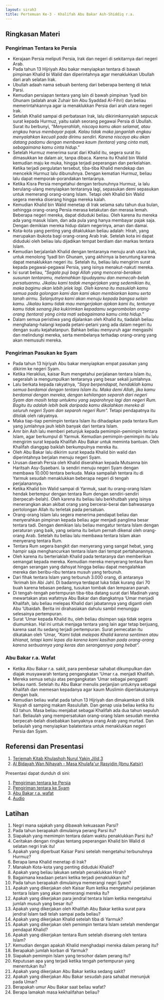 ```yaml
---
layout: sirah3
title: Pertemuan Ke-3 - Khalifah Abu Bakar Ash-Shiddiq r.a.
---
```


## Ringkasan Materi

### Pengiriman Tentara ke Persia

- Kerajaan Persia meliputi Persia, Irak dan negeri di sekitarnya dari negeri Arab.
- Pada tahun 13 Hijriyah Abu bakar menyiapkan tentara di bawah pimpinan Khalid bi Walid dan diperintahnya agar menaklukkan Ubullah dari arah selatan Irak.
- Ubullah adaah nama sebuah benteng dari beberapa benteng di teluk Parsi.
- Kemudian persiapan tentara yang lain di bawah pimpinan ‘Iyadl bin Ghunam (adalah anak Zuhair bin Abu Syaddad Al-Fihri) dan beliau memerintahkannya agar ia menaklukkan Persia dari arah utara negeri Irak.
- Setelah Khalid sampai di perbatasan Irak, lalu dikirimkannyalah sepucuk surat kepada Hurmuz, yaitu salah seorang pegawai Persia di Ubullah. Surat itu berbunyi, *"Menyerahlah, niscaya kamu akan selamat, atau engkau harus membayar pajak. Kalau tidak maka janganlah engkau menyalahkan kecuali pada dirimu sendiri. Karena niscaya aku akan datang padamu dengan membawa kaum (tentara) yang cinta mati, sebagaimana kamu cinta hidup."*
- Setelah Hurmuz menerima surat dari Khalid itu, segera surat itu dimasukkan ke dalam air, tanpa dibaca. Karena itu Khalid bin Walid kemudian maju ke muka, hingga terjadi peperangan dan perkelahian. Ketika terjadi pergulatan tersebut, tiba-tiba Khalid mendekap dan mencekik Hurmuz lalu dibunuhnya. Dengan kematian Hurmuz, beliau lalu dapat memporak-porandakan tentaranya.
- Ketika Kisra Persia mengetahui dengan terbunuhnya Hurmuz, ia lalu berulang-ulang menyiapkan tentaranya lagi, sepasukan demi sepasukan untuk memerangi orang-orang Islam. Tetapi oleh Khalid bin Walid segera mereka diserang hingga mereka kalah.
- Kemudian Khalid bin Walid menetap di Irak selama satu tahun dua bulan, sehingga orang-orang Persia merasa ketakutan dan merasa lemah. Beberapa negeri mereka, dapat diduduki beliau. Oleh karena itu mereka ada yang masuk Islam, dan ada pula yang hanya membayar pajak saja. Dengan demikian mereka hidup dalam negerinya, aman dan damai.
- Kota-kota yang penting yang ditaklukkan beliau adalah: Hirah, yang merupakan ibukota bagi orang-orang Arab Irak. Setelah kota ini dapat diduduki oleh beliau lalu dijadikan tempat berdiam dan markas tentara Islam.
- Kemudian berjalanlah Khalid dengan tentaranya menuju arah utara Irak, untuk menolong ‘Iyadl bin Ghunam, yang akhirnya ia beruntung karena dapat menaklukkan negeri itu. Setelah itu, beliau lalu mengirim surat kepada pegawai-pegawai Persia, yang isinya menakut-nakuti mereka.
- Isi surat beliau, *"Segala puji bagi Allah yang mencerai-beraikan susunan tentaramu, melemahkan tipudayamu dan memecah-belah persatuanmu. Jikalau kami tadak mengerjakan yang sedemikian itu, maka bagimu akan lebih jelek lagi. Oleh karena itu masuklah kamu semua pada golongan kami dan kami akan membiarkan kamu serta tanah airmu. Selanjutnya kami akan menuju kepada bangsa selain kamu. Jikalau kamu tidak mau mengerjakan ajakan kami itu, tentunya kamu tidak senang jika kukirimkan kepadamu segerombolan orang-orang (tentara) yang cinta mati sebagaimana kamu cinta hidup."*
- Dalam semua peristiwa yang dijalankan oleh Khalid itu, tiadalah beliau menghalang-halangi kepada petani-petani yang ada dalam negeri itu dengan suatu kejahatanpun. Bahkan beliau menyuruh agar mengasihi dan melindungi mereka, serta membelanya terhadap orang-orang yang akan memusuhi mereka. 

### Pengiriman Pasukan ke Syam

- Pada tahun 13 hijriyah Abu bakar menyiapkan empat pasukan yang dikirim ke negeri Syam.
- Ketika Heraklius, kaisar Rum mengetahui perjalanan tentara Islam itu, segeralah ia mengumpulkan tentaranya yang besar sekali jumlahnya.
- Lalu berkata kepada rakyatnya, *"Saya berpendapat, hendaklah kamu semua berdamai dengan tentara Islam itu. Maka demi Allah, jika kamu berdamai dengan mereka, dengan kehilangan separoh dari negeri Syam dan masih tetap untukmu yang separohnya lagi dan negeri Rum. Bagitu itu adalah lebih baik daripada kamu dikalahkan mereka di seluruh negeri Syam dan separoh negeri Rum".* Tetapi pendapatnya itu ditolak oleh rakyatnya.
- Maka tiap-tiap pemimpin tentara Islam itu dihadapkan pada tentara Rum yang jumlahnya jauh lebih banyak dari tentara Islam.
- Amr bin Ash lalu memberi petunjuk kepada pemimpin-pemimpin tentara Islam, agar berkumpul di Yarmuk. Kemudian pemimpin-pemimpin itu lalu mengirim surat kepada Khalifah Abu Bakar untuk meminta bantuan. Oleh Khalifah dianggap baiklah berkumpulnya mereka itu.
- Oleh Abu Bakar lalu dikirim surat kepada Khalid bin walid dan diperintahnya berjalan menuju negeri Syam.
- Urusan daerah Persia oleh Khalid diserahkan kepada Mutsanna bin Haritsah Asy-Syaebani. Ia sendiri menuju negeri Syam dengan membawa 10.000 tentara berkuda. Maka sampailah tentara itu di Yarmuk sesudah menaklukkan beberapa negeri di tengah perjalanannya.
- Ketika Khalid bin Walid sampai di Yarmuk, saat itu orang-orang Islam hendak bertempur dengan tentara Rum dengan sendiri-sendiri (berpecah-belah). Oleh karena itu beliau lalu berkhutbah yang isinya menerangkan akan akibat orang yang bercerai-berai dan bahwasanya pertolongan Allah itu terletak pada persatuan.
- Orang-orang Islam lalu segera menerima pendapat beliau dan menyerahkan pimpinan kepada beliau agar menjadi panglima besar tentara tadi.
Dengan demikian lalu beliau mengatur tentara Islam dengan peraturan yang baik, yang selama itu belum pernah dikenal oleh orang-orang Arab. Setelah itu beliau lalu membawa tentara Islam akan menyerang tentara Rum.
- Tentara Rum segera bangkit dan menyerang yang sangat hebat, yang hampir saja menghancurkan tentara Islam dari tempat pertahanannya.
- Oleh karena itu berteriaklah Khalid pada tentaranya dan memberikan semangat kepada mereka. Kemudian mereka menyerang tentara Rum dengan serangan yang dahsyat hingga beliau dapat mengalahkan mereka dan beribu-ribu tentara musuh yang terbunuh.
- Dari fihak tentara Islam yang terbunuh 3.000 orang, di antaranya ‘Ikrimah bin Abi Jahl. Di badannya terdapat luka tidak kurang dari 70 buah karena tebasan pedang, tusukan tombak dan lemparan panah.
- Di tengah-tengah pertempuran tiba-tiba datang surat dari Madinah yang mewartakan atas wafatnya Abu Bakar dan diangkatnya ‘Umar menjadi Khalifah, lalu beliau melepas Khalid dari jabatannya yang diganti oleh Abu ‘Ubaidah. Berita ini dirahasiakan dahulu sambil menunggu selesainya pertempuran.
- Surat ‘Umar kepada Khalid itu, oleh beliau disimpan saja tidak segera diumumkan. Hal ini untuk menjaga tentara yang lain agar tetap berjuang, karena saat itu sedang terjadi pertempuran. Surat pemecatan itu dikatakan oleh ‘Umar, *"Kami tidak melepas Khalid karena sentimen atau khianat, tetapi kami lepas dia karena kami kasihan pada orang-orang karena serbuannya yang keras dan serangannya yang hebat".*

### Abu Bakar r.a. Wafat

- Ketika Abu Bakar r.a. sakit, para pembesar sahabat dikumpulkan dan diajak musyawarah tentang pengangkatan ‘Umar r.a. menjadi Khalifah.
- Mereka semua setuju atas pengangkatan ‘Umar sebagai pengganti beliau nanti. Setelah itu Abu Bakar menulis perjanjian untuknya sebagai Khalifah dan memesan kepadanya agar kaum Muslimin diperlakukannya dengan baik.
- Kemudian beliau wafat pada tahun 13 Hijriyah dan dimakamkan di bilik ‘Aisyah di samping makam Rasulullah. Dan genap usia beliau ketika itu 63 tahun.
Masa beliau menjabat sebagai Khalifah ada dua tahun sepuluh hari. Beliaulah yang mempersatukan orang-orang Islam sesudah mereka berpecah-belah disebabkan banyaknya orang Arab yang murtad. Dan beliaulah yang menyiapkan balatentara untuk menaklukkan negeri Persia dan Syam.

## Referensi dan Presentasi

1. [Terjemah Kitab Khulashoh Nurul Yakin Jilid 3](https://terjemahkitab.com/terjemah-khulashoh-nurul-yaqin-juz-3/)
2. [Al Bidayah Wan Nihayah - Masa Khulafa'ur Rasyidin (Ibnu Katsir)](https://saripedia.files.wordpress.com/2010/08/06-al-bidayah-wan-nihayah-masa-khulafaur-rasyidin-ibnu-kasir.pdf)

Presentasi dapat dunduh di sini:
1. [Pengiriman tentara ke Persia](https://docs.google.com/presentation/d/1kZA0fFmGE97lgz2fUWijrc2uAcV4LMZD5okbxOYy7dI/edit?usp=sharing)
2. [Pengiriman tentara ke Syam](https://docs.google.com/presentation/d/1eRCLvgYVPHg4nU1bTB0PR503bj4S-QpTDDrYykAkO3A/edit?usp=sharing)
3. [Abu Bakar r.a. wafat](https://docs.google.com/presentation/d/1-kdCk80QcB6WkKUY6luyyDHYYF_FsdJzay6_VJKhwZQ/edit?usp=sharing)
4. [Audio](https://drive.google.com/file/d/18dT0NLeSFpRM7WtiKQ_sfpruEWdqe-0q/view?usp=sharing)

## Latihan

1. Negri mana sajakah yang dibawah kekuasaan Parsi?
2. Pada tahun berapakah dimulainya perang Parsi itu?
3. Siapakah yang memimpin tentara dalam waktu penaklukkan Parsi itu?
4. Ceritakan dengan ringkas tentang peperangan Khalid bin Walid di selatan negri Irak itu!
5. Apakah yang diperbuat Kaisar Parsi setelah mengetahui terbunuhnya Hurmuz?
6. Berapa lama Khalid menetap di Irak?
7. Manakah Kota-kota yang penting diduduki Khalid?
8. Apakah yang beliau lakukan setelah penaklukkan Hirah?
9. Bagaimana keadaan petani ketika terjadi penaklukkan itu? 
10. Pada tahun berapakah dimulainya memerangi negri Syam?
11. Apakah yang dikerjakan oleh Kaisar Rum ketika mengetahui perjalanan tentara Islam yang akan memerangi mereka itu?
12. Apakah yang dikerjakan para jendral tentara Islam ketika mengetahui jumlah musuh yang besar itu?
13. Apakah yang dikerjakan oleh Khalifah Abu Bakar ketika surat para jendral Islam tadi telah sampai pada beliau?
14. Apakah yang dikerjakan Khalid setelah tiba di Yarmuk?
15. Apakah yang dikerjakan oleh pemimpin tentara Islam setelah mendengar pendapat Khalid?
16. Apakah yang dikerjakan tentara Rum setelah diserang oleh tentara Islam?
17. Kemudian dengan apakah Khalid menghadapi mereka dalam perang itu?
18. Berapakah jumlah korban di Yarmuk?
19. Siapakah pemimpin Islam yang tersohor dalam perang itu?
20. Keputusan apa yang terjadi ketika tengah pertempuran yang menentukan itu?
21. Apakah yang dikerjakan Abu Bakar ketika sedang sakit?
22. Apakah yang dikerjakan Abu Bakar sesudah para sahabat menunjuk pada Umar?
23. Berapakah umur Abu Bakar saat beliau wafat?
24. Berapa lamakah masa kekhalifahan beliau?